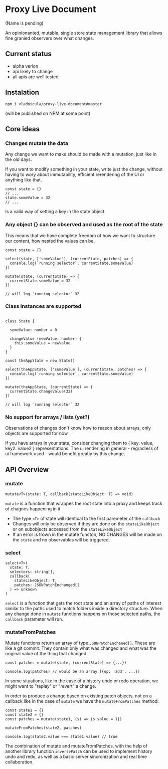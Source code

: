 # Proxy Live Document 
(Name is pending)

An opinionanted, mutable, single store state management library that allows fine granied observers over what changes.

## Current status

- alpha verion
- api likely to change
- all apis are well tested

## Instalation

```
npm i vladnicula/proxy-live-document#master
```
(will be published on NPM at some point)

## Core ideas

### Changes mutate the data

Any change we want to make should be made with a mutation, just like in the old days.

If you want to modify something in your state, write just the change, without having to wory about immutability, efficient rerendering of the UI or anything like that. 

```tsx
const state = {}
// ...
state.someValue = 32
// ...
```

Is a valid way of setting a key in the state object.



### Any object {} can be observed and used as the root of the state

This means that we have complete freedom of how we want to structure our content, how nested the values can be.

```tsx
const state = {}

select(state, ['someValue'], (currentState, patches) => {
  console.log(`running selector`, currentState.someValue)
})

mutate(state, (currentState) => {
  currentState.someValue = 32
})

// will log `running selector` 32
```

### Class instances are supported

```tsx

class State {

  someValue: number = 0

  changeValue (newValue: number) {
    this.someValue = newValue
  }
}

const theAppState = new State()

select(theAppState, ['someValue'], (currentState, patches) => {
  console.log(`running selector`, currentState.someValue)
})

mutate(theAppState, (currentState) => {
  currentState.changeValue(32)
})

// will log `running selector` 32

```

### No support for arrays / lists (yet?)

Observations of changes don't know how to reason about arrays, only objects are supported for now.

If you have arrays in your state, consider changing them to { key: value, key2: value2 } representations. The ui rendering in general - regradless of ui framework used - would benefit greatly by this change.

## API Overview

### mutate

```tsx
mutate<T>(state: T, callback(stateLikeObject: T) => void)
```

`mutate` is a function that wrappes the root state into a proxy and keeps track of chagnes happening in it.

- The type `<T>` of state will identical to the first paremeter of the `callback`
- Changes will only be observed if they are done on the `stateLikeObject` or on subobjects accessed from the `stateLikeObject`
- If an error is trown in the mutate functon, NO CHANGES will be made on the `state` and no observables will be triggered.

### select

```tsx
select<T>(
  state: T, 
  selectors: string[], 
  callback(
    stateLikeObject: T, 
    patches: JSONPatchEnchanged[]
  ) => unknown
)
```

`select` is a function that gets the root state and an array of paths of interest similar to the paths used to match folders inside a directory structure. When any change done in `mutate` functions happens on those selected paths, the `callback` parameter will run.


### mutateFromPatches

Mutate functions return an array of type `JSONPatchEnchaned[]`. These are like a git commit. They contain only what was changed and what was the original value of the thing that changed.

```tsx
const patches = mutate(state, (currentState) => {...})

console.log(patches) // would be an array [{op: 'add', ...}]
```

In some situations, like in the case of a history undo or redo operation, we might want to "replay" or "revert" a change. 

In order to produce a change based on existing patch objects, not on a callback like in the case of `mutate` we have the `mutateFromPatches` method:

```tsx
const state1 = {}
const state2 = {}
const patches = mutate(state1, (s) => {s.value = 1})

mutateFromPatches(state2, patches)

console.log(state2.value === state1.value) // true
```

The combination of mutate and mutateFromPatches, with the help of another library function `inversePatch` can be used to implement history undo and redo, as well as a basic server sincronization and real time collaboration. 